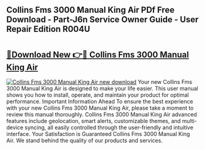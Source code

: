 ## Collins Fms 3000 Manual King Air PDf Free Download - Part-J6n Service Owner Guide - User Repair Edition R004U

# <h2><a href="http://bc71164.oget.top/?id=Collins+Fms+3000+Manual+King+Air">🔗Download New 👉🔴 Collins Fms 3000 Manual King Air</a></h2>

[![Collins Fms 3000 Manual King Air new download](https://i.imgur.com/5g1atiW.png)](http://bc71164.oget.top/?id=Collins+Fms+3000+Manual+King+Air)
Your new Collins Fms 3000 Manual King Air is designed to make your life easier. This user manual shows you how to install, operate, and maintain your product for optimal performance. Important Information Ahead To ensure the best experience with your new Collins Fms 3000 Manual King Air, please take a moment to review this manual thoroughly. Collins Fms 3000 Manual King Air advanced features include geolocation, smart alerts, customizable themes, and multi-device syncing, all easily controlled through the user-friendly and intuitive interface. Your Satisfaction is Guaranteed Collins Fms 3000 Manual King Air. We stand behind the quality of our products and services.
